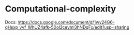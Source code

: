 # Computational-complexity

Docs: https://docs.google.com/document/d/1wy24G6-qHsxp_vvf_WhUZ4afk-50oI2cevml3hNDqFc/edit?usp=sharing
